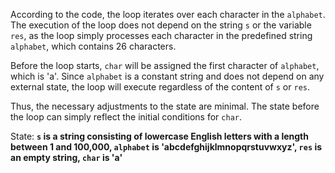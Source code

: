 According to the code, the loop iterates over each character in the `alphabet`. The execution of the loop does not depend on the string `s` or the variable `res`, as the loop simply processes each character in the predefined string `alphabet`, which contains 26 characters. 

Before the loop starts, `char` will be assigned the first character of `alphabet`, which is 'a'. Since `alphabet` is a constant string and does not depend on any external state, the loop will execute regardless of the content of `s` or `res`.

Thus, the necessary adjustments to the state are minimal. The state before the loop can simply reflect the initial conditions for `char`.

State: **`s` is a string consisting of lowercase English letters with a length between 1 and 100,000, `alphabet` is 'abcdefghijklmnopqrstuvwxyz', `res` is an empty string, `char` is 'a'**